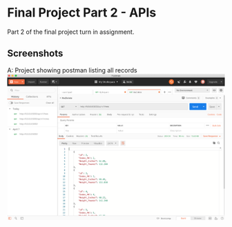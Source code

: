 # Final Project Part 2 - APIs
Part 2 of the final project turn in assignment. 

## Screenshots 

A: Project showing postman listing all records
![Image](screenshots/a.png)

